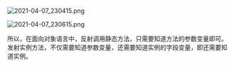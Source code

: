 ![2021-04-07_230415.png](https://i.loli.net/2021/04/07/BTyPh3kMrYFIQjS.png)

![2021-04-07_230615.png](https://i.loli.net/2021/04/07/8rb64AaVUdKgJy9.png)

所以，在面向对象语言中，反射调用静态方法，只需要知道方法的参数变量即可。发射实例方法，不仅需要知道参数变量，还需要知道实例的字段变量，即还需要知道实例。

